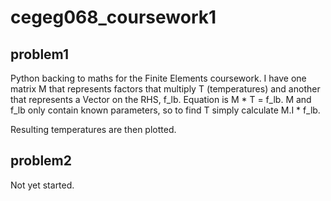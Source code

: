 cegeg068_coursework1
====================

problem1
--------

Python backing to maths for the Finite Elements coursework. I have one matrix M that represents factors that multiply 
T (temperatures) and another that represents a Vector on the RHS, f_lb. Equation is M * T = f_lb. M and f_lb only contain
known parameters, so to find T simply calculate M.I * f_lb.

Resulting temperatures are then plotted.

problem2
--------

Not yet started.


